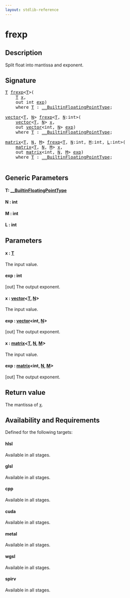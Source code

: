 ```yaml
---
layout: stdlib-reference
---
```


# frexp

## Description

Split float into mantissa and exponent.



## Signature 

<pre>
<a href="frexp.html#typeparam-T" class="code_type">T</a> <a href="frexp.html">frexp</a>&lt;<a href="frexp.html#typeparam-T" class="code_type">T</a>&gt;(
    <a href="frexp.html#typeparam-T" class="code_type">T</a> <a href="frexp.html#decl-x" class="code_param">x</a>,
    <span class="code_keyword">out</span> <span class="code_keyword">int</span> <a href="frexp.html#decl-exp" class="code_param">exp</a>)
    <span class='code_keyword'>where</span> <a href="frexp.html#typeparam-T" class="code_type">T</a> : <a href="index.html" class="code_type">__BuiltinFloatingPointType</a>;

<a href="index.html" class="code_type">vector</a>&lt;<a href="frexp.html#typeparam-T" class="code_type">T</a>, <a href="frexp.html#decl-N" class="code_var">N</a>&gt; <a href="frexp.html">frexp</a>&lt;<a href="frexp.html#typeparam-T" class="code_type">T</a>, <a href="frexp.html#decl-N" class="code_var">N</a>:<span class="code_keyword">int</span>&gt;(
    <a href="index.html" class="code_type">vector</a>&lt;<a href="frexp.html#typeparam-T" class="code_type">T</a>, <a href="frexp.html#decl-N" class="code_var">N</a>&gt; <a href="frexp.html#decl-x" class="code_param">x</a>,
    <span class="code_keyword">out</span> <a href="index.html" class="code_type">vector</a>&lt;<span class="code_keyword">int</span>, <a href="frexp.html#decl-N" class="code_var">N</a>&gt; <a href="frexp.html#decl-exp" class="code_param">exp</a>)
    <span class='code_keyword'>where</span> <a href="frexp.html#typeparam-T" class="code_type">T</a> : <a href="index.html" class="code_type">__BuiltinFloatingPointType</a>;

<a href="index.html" class="code_type">matrix</a>&lt;<a href="frexp.html#typeparam-T" class="code_type">T</a>, <a href="frexp.html#decl-N" class="code_var">N</a>, <a href="frexp.html#decl-M" class="code_var">M</a>&gt; <a href="frexp.html">frexp</a>&lt;<a href="frexp.html#typeparam-T" class="code_type">T</a>, <a href="frexp.html#decl-N" class="code_var">N</a>:<span class="code_keyword">int</span>, <a href="frexp.html#decl-M" class="code_var">M</a>:<span class="code_keyword">int</span>, <a href="frexp.html#decl-L" class="code_var">L</a>:<span class="code_keyword">int</span>&gt;(
    <a href="index.html" class="code_type">matrix</a>&lt;<a href="frexp.html#typeparam-T" class="code_type">T</a>, <a href="frexp.html#decl-N" class="code_var">N</a>, <a href="frexp.html#decl-M" class="code_var">M</a>&gt; <a href="frexp.html#decl-x" class="code_param">x</a>,
    <span class="code_keyword">out</span> <a href="index.html" class="code_type">matrix</a>&lt;<span class="code_keyword">int</span>, <a href="frexp.html#decl-N" class="code_var">N</a>, <a href="frexp.html#decl-M" class="code_var">M</a>&gt; <a href="frexp.html#decl-exp" class="code_param">exp</a>)
    <span class='code_keyword'>where</span> <a href="frexp.html#typeparam-T" class="code_type">T</a> : <a href="index.html" class="code_type">__BuiltinFloatingPointType</a>;

</pre>

## Generic Parameters

####  <a id="typeparam-T"></a>T: [\_\_BuiltinFloatingPointType](../interfaces/0_builtinfloatingpointtype-029hm/index)
####  <a id="decl-N"></a>N  : int
####  <a id="decl-M"></a>M  : int
####  <a id="decl-L"></a>L  : int

## Parameters

####  <a id="decl-x"></a>x  : [T](frexp#typeparam-T)
The input value.

####  <a id="decl-exp"></a>exp  : int
\[out\] The output exponent.

####  <a id="decl-x"></a>x  : [vector](../types/vector/index)\<[T](../types/vector/index#typeparam-T), [N](../types/vector/index#decl-N)\>
The input value.

####  <a id="decl-exp"></a>exp  : [vector](../types/vector/index)\<int, [N](../types/vector/index#decl-N)\>
\[out\] The output exponent.

####  <a id="decl-x"></a>x  : [matrix](../types/matrix/index)\<[T](../types/matrix/t-0), [N](../types/matrix/index#decl-N), [M](../types/matrix/index#decl-M)\>
The input value.

####  <a id="decl-exp"></a>exp  : [matrix](../types/matrix/index)\<int, [N](../types/matrix/index#decl-N), [M](../types/matrix/index#decl-M)\>
\[out\] The output exponent.


## Return value
The mantissa of <span class='code'><a href="frexp.html#decl-x" class="code_param">x</a></span>.


## Availability and Requirements

Defined for the following targets:

#### hlsl
Available in all stages.

#### glsl
Available in all stages.

#### cpp
Available in all stages.

#### cuda
Available in all stages.

#### metal
Available in all stages.

#### wgsl
Available in all stages.

#### spirv
Available in all stages.



